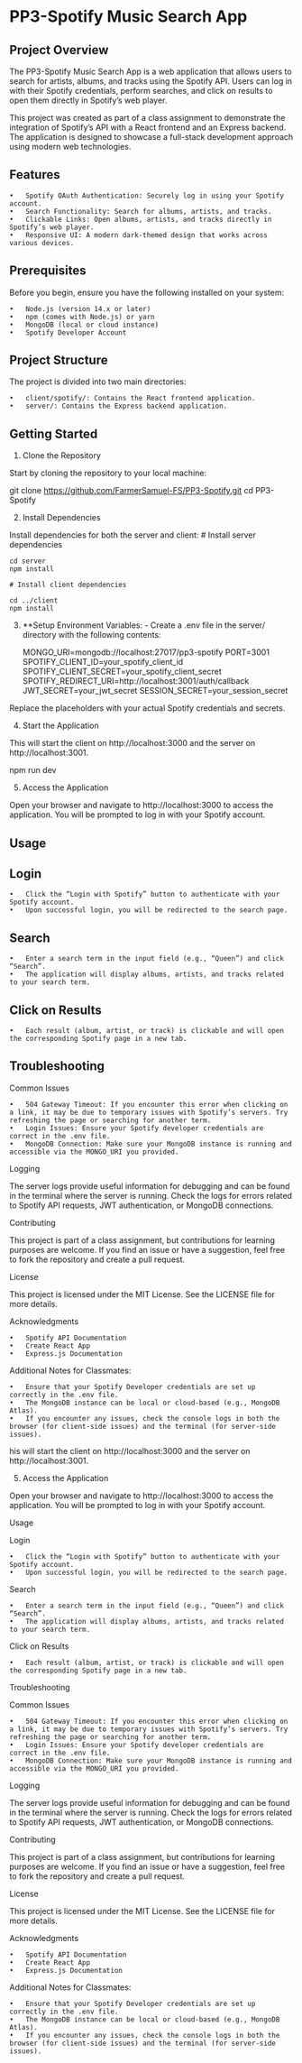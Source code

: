 # PP3-Spotify Music Search App

## Project Overview

The PP3-Spotify Music Search App is a web application that allows users to search for artists, albums, and tracks using the Spotify API. Users can log in with their Spotify credentials, perform searches, and click on results to open them directly in Spotify’s web player.

This project was created as part of a class assignment to demonstrate the integration of Spotify’s API with a React frontend and an Express backend. The application is designed to showcase a full-stack development approach using modern web technologies.

## Features

    •	Spotify OAuth Authentication: Securely log in using your Spotify account.
    •	Search Functionality: Search for albums, artists, and tracks.
    •	Clickable Links: Open albums, artists, and tracks directly in Spotify’s web player.
    •	Responsive UI: A modern dark-themed design that works across various devices.

## Prerequisites

Before you begin, ensure you have the following installed on your system:

    •	Node.js (version 14.x or later)
    •	npm (comes with Node.js) or yarn
    •	MongoDB (local or cloud instance)
    •	Spotify Developer Account

## Project Structure

The project is divided into two main directories:

    •	client/spotify/: Contains the React frontend application.
    •	server/: Contains the Express backend application.

## Getting Started

1. Clone the Repository

Start by cloning the repository to your local machine:

git clone https://github.com/FarmerSamuel-FS/PP3-Spotify.git
cd PP3-Spotify

2. Install Dependencies

Install dependencies for both the server and client: # Install server dependencies

    cd server
    npm install

    # Install client dependencies

    cd ../client
    npm install

3. \*\*Setup Environment Variables: - Create a .env file in the server/ directory with the following contents:

   MONGO_URI=mongodb://localhost:27017/pp3-spotify
   PORT=3001
   SPOTIFY_CLIENT_ID=your_spotify_client_id
   SPOTIFY_CLIENT_SECRET=your_spotify_client_secret
   SPOTIFY_REDIRECT_URI=http://localhost:3001/auth/callback
   JWT_SECRET=your_jwt_secret
   SESSION_SECRET=your_session_secret

Replace the placeholders with your actual Spotify credentials and secrets.

4. Start the Application

This will start the client on http://localhost:3000 and the server on http://localhost:3001.

npm run dev

5. Access the Application

Open your browser and navigate to http://localhost:3000 to access the application. You will be prompted to log in with your Spotify account.

## Usage

## Login

    •	Click the “Login with Spotify” button to authenticate with your Spotify account.
    •	Upon successful login, you will be redirected to the search page.

## Search

    •	Enter a search term in the input field (e.g., “Queen”) and click “Search”.
    •	The application will display albums, artists, and tracks related to your search term.

## Click on Results

    •	Each result (album, artist, or track) is clickable and will open the corresponding Spotify page in a new tab.

## Troubleshooting

Common Issues

    •	504 Gateway Timeout: If you encounter this error when clicking on a link, it may be due to temporary issues with Spotify’s servers. Try refreshing the page or searching for another term.
    •	Login Issues: Ensure your Spotify developer credentials are correct in the .env file.
    •	MongoDB Connection: Make sure your MongoDB instance is running and accessible via the MONGO_URI you provided.

Logging

The server logs provide useful information for debugging and can be found in the terminal where the server is running. Check the logs for errors related to Spotify API requests, JWT authentication, or MongoDB connections.

Contributing

This project is part of a class assignment, but contributions for learning purposes are welcome. If you find an issue or have a suggestion, feel free to fork the repository and create a pull request.

License

This project is licensed under the MIT License. See the LICENSE file for more details.

Acknowledgments

    •	Spotify API Documentation
    •	Create React App
    •	Express.js Documentation

Additional Notes for Classmates:

    •	Ensure that your Spotify Developer credentials are set up correctly in the .env file.
    •	The MongoDB instance can be local or cloud-based (e.g., MongoDB Atlas).
    •	If you encounter any issues, check the console logs in both the browser (for client-side issues) and the terminal (for server-side issues).

his will start the client on http://localhost:3000 and the server on http://localhost:3001.

5. Access the Application

Open your browser and navigate to http://localhost:3000 to access the application. You will be prompted to log in with your Spotify account.

Usage

Login

    •	Click the “Login with Spotify” button to authenticate with your Spotify account.
    •	Upon successful login, you will be redirected to the search page.

Search

    •	Enter a search term in the input field (e.g., “Queen”) and click “Search”.
    •	The application will display albums, artists, and tracks related to your search term.

Click on Results

    •	Each result (album, artist, or track) is clickable and will open the corresponding Spotify page in a new tab.

Troubleshooting

Common Issues

    •	504 Gateway Timeout: If you encounter this error when clicking on a link, it may be due to temporary issues with Spotify’s servers. Try refreshing the page or searching for another term.
    •	Login Issues: Ensure your Spotify developer credentials are correct in the .env file.
    •	MongoDB Connection: Make sure your MongoDB instance is running and accessible via the MONGO_URI you provided.

Logging

The server logs provide useful information for debugging and can be found in the terminal where the server is running. Check the logs for errors related to Spotify API requests, JWT authentication, or MongoDB connections.

Contributing

This project is part of a class assignment, but contributions for learning purposes are welcome. If you find an issue or have a suggestion, feel free to fork the repository and create a pull request.

License

This project is licensed under the MIT License. See the LICENSE file for more details.

Acknowledgments

    •	Spotify API Documentation
    •	Create React App
    •	Express.js Documentation

Additional Notes for Classmates:

    •	Ensure that your Spotify Developer credentials are set up correctly in the .env file.
    •	The MongoDB instance can be local or cloud-based (e.g., MongoDB Atlas).
    •	If you encounter any issues, check the console logs in both the browser (for client-side issues) and the terminal (for server-side issues).
